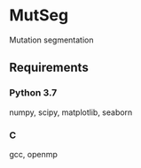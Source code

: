 # MutSeg
Mutation segmentation

## Requirements
### Python 3.7
numpy, scipy, matplotlib, seaborn
### C
gcc, openmp
